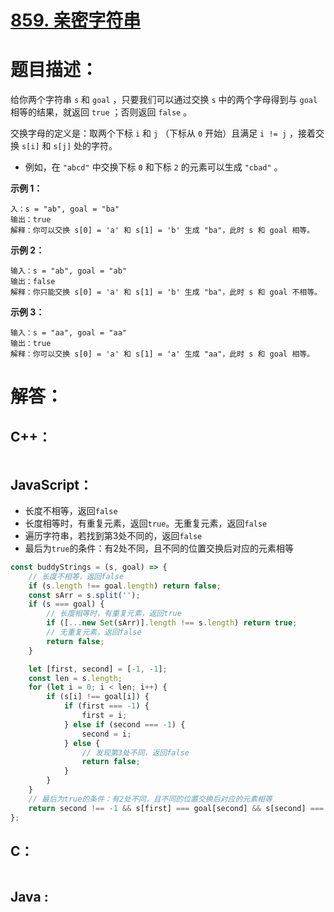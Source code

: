 # [859. 亲密字符串](https://leetcode-cn.com/problems/buddy-strings/)

# 题目描述：

给你两个字符串 `s` 和 `goal` ，只要我们可以通过交换 `s` 中的两个字母得到与 `goal` 相等的结果，就返回 `true` ；否则返回 `false` 。

交换字母的定义是：取两个下标 `i` 和 `j` （下标从 `0` 开始）且满足 `i != j` ，接着交换 `s[i]` 和 `s[j]` 处的字符。

- 例如，在 `"abcd"` 中交换下标 `0` 和下标 `2` 的元素可以生成 `"cbad"` 。



**示例 1：**

```
入：s = "ab", goal = "ba"
输出：true
解释：你可以交换 s[0] = 'a' 和 s[1] = 'b' 生成 "ba"，此时 s 和 goal 相等。
```

**示例 2：**

```
输入：s = "ab", goal = "ab"
输出：false
解释：你只能交换 s[0] = 'a' 和 s[1] = 'b' 生成 "ba"，此时 s 和 goal 不相等。
```

**示例 3：**

```
输入：s = "aa", goal = "aa"
输出：true
解释：你可以交换 s[0] = 'a' 和 s[1] = 'a' 生成 "aa"，此时 s 和 goal 相等。
```



# 解答：

## C++：

```cpp

```

## JavaScript：

- 长度不相等，返回`false`
- 长度相等时，有重复元素，返回`true`。无重复元素，返回`false`
- 遍历字符串，若找到第3处不同的，返回`false`
- 最后为`true`的条件：有2处不同，且不同的位置交换后对应的元素相等

```javascript
const buddyStrings = (s, goal) => {
    // 长度不相等，返回false
    if (s.length !== goal.length) return false;
    const sArr = s.split('');
    if (s === goal) {
        // 长度相等时，有重复元素，返回true
        if ([...new Set(sArr)].length !== s.length) return true;
        // 无重复元素，返回false
        return false;
    }

    let [first, second] = [-1, -1];
    const len = s.length;
    for (let i = 0; i < len; i++) {
        if (s[i] !== goal[i]) {
            if (first === -1) {
                first = i;
            } else if (second === -1) {
                second = i;
            } else {
                // 发现第3处不同，返回false
                return false;
            }
        }
    }
    // 最后为true的条件：有2处不同，且不同的位置交换后对应的元素相等
    return second !== -1 && s[first] === goal[second] && s[second] === goal[first];
};
```

## C：

```c

```

## Java :
```java

```
